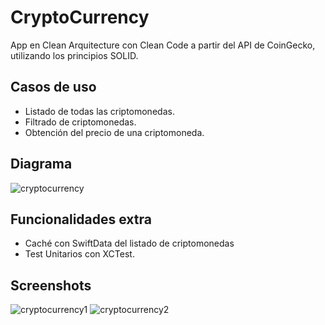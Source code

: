 # CryptoCurrency

App en Clean Arquitecture con Clean Code a partir del API de CoinGecko, utilizando los principios SOLID.


## Casos de uso

- Listado de todas las criptomonedas.
- Filtrado de criptomonedas.
- Obtención del precio de una criptomoneda.

## Diagrama

![cryptocurrency](https://github.com/edgarguitian/CryptoCurrency/assets/6595032/aefb03da-17b4-48b1-ba41-dc8b48a9c090)

## Funcionalidades extra

- Caché con SwiftData del listado de criptomonedas
- Test Unitarios con XCTest.

## Screenshots


![cryptocurrency1](https://github.com/user-attachments/assets/6e8c6235-bfb1-4ec9-bb9b-9a85623326d9)
![cryptocurrency2](https://github.com/user-attachments/assets/3ab83003-8904-4d1d-afd4-16b21454d788)
